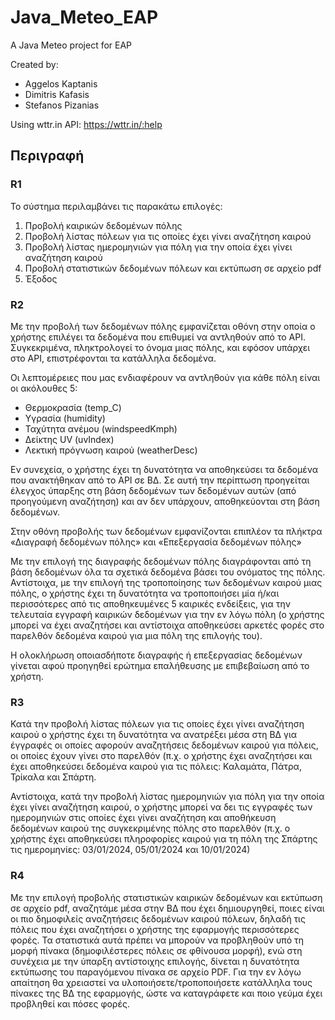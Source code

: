# Java_Meteo_EAP
A Java Meteo project for EAP

Created by:

- Aggelos Kaptanis
- Dimitris Kafasis
- Stefanos Pizanias


Using wttr.in API: 
https://wttr.in/:help

## Περιγραφή

### R1	
Το σύστημα περιλαμβάνει τις παρακάτω επιλογές:

1.	Προβολή καιρικών δεδομένων πόλης
2.	Προβολή λίστας πόλεων για τις οποίες έχει γίνει αναζήτηση καιρού
3.	Προβολή λίστας ημερομηνιών για πόλη για την οποία έχει γίνει αναζήτηση καιρού
4.	Προβολή στατιστικών δεδομένων πόλεων και εκτύπωση σε αρχείο pdf
5.	Έξοδος

### R2	
Με την προβολή των δεδομένων πόλης εμφανίζεται οθόνη στην οποία ο χρήστης επιλέγει τα δεδομένα που επιθυμεί να αντληθούν από το API. Συγκεκριμένα, πληκτρολογεί το όνομα μιας πόλης, και εφόσον υπάρχει στο API, επιστρέφονται τα κατάλληλα δεδομένα.

Οι λεπτομέρειες που μας ενδιαφέρουν να αντληθούν για κάθε πόλη είναι οι ακόλουθες 5:

- Θερμοκρασία (temp_C)
- Υγρασία (humidity)
- Ταχύτητα ανέμου (windspeedKmph)
- Δείκτης UV (uvIndex)
- Λεκτική πρόγνωση καιρού (weatherDesc)

Εν συνεχεία, ο χρήστης έχει τη δυνατότητα να αποθηκεύσει τα δεδομένα που ανακτήθηκαν από το API σε ΒΔ. Σε αυτή την περίπτωση προηγείται έλεγχος ύπαρξης στη βάση δεδομένων των δεδομένων αυτών (από προηγούμενη αναζήτηση) και αν δεν υπάρχουν, αποθηκεύονται στη βάση δεδομένων.

Στην οθόνη προβολής των δεδομένων εμφανίζονται επιπλέον τα πλήκτρα «Διαγραφή δεδομένων πόλης» και «Επεξεργασία δεδομένων πόλης»

Με την επιλογή της διαγραφής δεδομένων πόλης διαγράφονται από τη βάση δεδομένων όλα τα σχετικά δεδομένα βάσει του ονόματος της πόλης. Αντίστοιχα, με την επιλογή της τροποποίησης των δεδομένων καιρού μιας πόλης, ο χρήστης έχει τη δυνατότητα να τροποποιήσει μία ή/και περισσότερες από τις αποθηκευμένες 5 καιρικές ενδείξεις, για την τελευταία εγγραφή καιρικών δεδομένων για την εν λόγω πόλη (ο χρήστης μπορεί να έχει αναζητήσει και αντίστοιχα αποθηκεύσει αρκετές φορές στο παρελθόν δεδομένα καιρού για μια πόλη της επιλογής του).

Η ολοκλήρωση οποιασδήποτε διαγραφής ή επεξεργασίας δεδομένων γίνεται αφού προηγηθεί ερώτημα επαλήθευσης με επιβεβαίωση από το χρήστη.


### R3	
Κατά την προβολή λίστας πόλεων για τις οποίες έχει γίνει αναζήτηση καιρού ο χρήστης έχει τη δυνατότητα να ανατρέξει μέσα στη ΒΔ για έγγραφές οι οποίες αφορούν αναζητήσεις δεδομένων καιρού για πόλεις, οι οποίες έχουν γίνει στο παρελθόν (π.χ. ο χρήστης έχει αναζητήσει και έχει αποθηκεύσει δεδομένα καιρού για τις πόλεις: Καλαμάτα, Πάτρα, Τρίκαλα και Σπάρτη. 

Αντίστοιχα, κατά την προβολή λίστας ημερομηνιών για πόλη για την οποία έχει γίνει αναζήτηση καιρού, ο χρήστης μπορεί να δει τις εγγραφές των ημερομηνιών στις οποίες έχει γίνει αναζήτηση και αποθήκευση δεδομένων καιρού της συγκεκριμένης πόλης στο παρελθόν (π.χ. ο χρήστης έχει αποθηκεύσει πληροφορίες καιρού για τη πόλη της Σπάρτης τις ημερομηνίες: 03/01/2024, 05/01/2024 και 10/01/2024)



### R4	
Με την επιλογή προβολής στατιστικών καιρικών δεδομένων και εκτύπωση σε αρχείο pdf, αναζητάμε μέσα στην ΒΔ που έχει δημιουργηθεί, ποιες είναι οι πιο δημοφιλείς αναζητήσεις δεδομένων καιρού πόλεων, δηλαδή τις πόλεις που έχει αναζητήσει ο χρήστης της εφαρμογής περισσότερες φορές. Τα στατιστικά αυτά πρέπει να μπορούν να προβληθούν υπό τη μορφή πίνακα (δημοφιλέστερες πόλεις σε φθίνουσα μορφή), ενώ στη συνέχεια με την ύπαρξη αντίστοιχης επιλογής, δίνεται η δυνατότητα εκτύπωσης του παραγόμενου πίνακα σε αρχείο PDF. Για την εν λόγω απαίτηση θα χρειαστεί να υλοποιήσετε/τροποποιήσετε κατάλληλα τους πίνακες της ΒΔ της εφαρμογής, ώστε να καταγράφετε και ποιο γεύμα έχει προβληθεί και πόσες φορές. 



